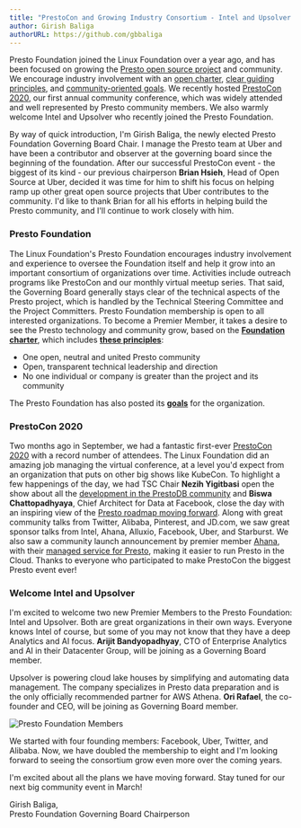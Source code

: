 ```yaml
---
title: "PrestoCon and Growing Industry Consortium - Intel and Upsolver Join Presto Foundation"
author: Girish Baliga
authorURL: https://github.com/gbbaliga
---
```


Presto Foundation joined the Linux Foundation over a year ago, and has been focused on growing the [Presto open source project](http://prestodb.io) and community. We encourage industry involvement with an [open charter](https://github.com/prestodb/foundation#presto-foundation-related-documents), [clear guiding principles](https://github.com/prestodb/foundation/blob/master/PRINCIPLES.md#presto-foundation-principles), and [community-oriented goals](https://github.com/prestodb/foundation/blob/master/GOALS.md#presto-foundation-pf-strategic-goals). We recently hosted [PrestoCon 2020](https://prestodb.io/prestocon.html), our first annual community conference, which was widely attended and well represented by Presto community members. We also warmly welcome Intel and Upsolver who recently joined the Presto Foundation. 

<!-- truncate -->

By way of quick introduction, I'm Girish Baliga, the newly elected Presto Foundation Governing Board Chair. I manage the Presto team at Uber and have been a contributor and observer at the governing board since the beginning of the foundation. After our successful PrestoCon event - the biggest of its kind - our previous chairperson **Brian Hsieh**, Head of Open Source at Uber, decided it was time for him to shift his focus on helping ramp up other great open source projects that Uber contributes to the community. I'd like to thank Brian for all his efforts in helping build the Presto community, and I'll continue to work closely with him.

### Presto Foundation
The Linux Foundation's Presto Foundation encourages industry involvement and experience to oversee the Foundation itself and help it grow into an important consortium of organizations over time. Activities include outreach programs like PrestoCon and our monthly virtual meetup series. That said, the Governing Board generally stays clear of the technical aspects of the Presto project, which is handled by the Technical Steering Committee and the Project Committers. Presto Foundation membership is open to all interested organizations. To become a Premier Member, it takes a desire to see the Presto technology and community grow, based on the **[Foundation charter](https://github.com/prestodb/foundation#presto-foundation-related-documents)**, which includes **[these principles](https://github.com/prestodb/foundation/blob/master/PRINCIPLES.md#presto-foundation-principles)**:

* One open, neutral and united Presto community
* Open, transparent technical leadership and direction
* No one individual or company is greater than the project and its community

The Presto Foundation has also posted its **[goals](https://github.com/prestodb/foundation/blob/master/GOALS.md#presto-foundation-pf-strategic-goals)** for the organization.

### PrestoCon 2020
Two months ago in September, we had a fantastic first-ever [PrestoCon 2020](https://prestodb.io/prestocon.html) with a record number of attendees. The Linux Foundation did an amazing job managing the virtual conference, at a level you'd expect from an organization that puts on other big shows like KubeCon. To highlight a few happenings of the day, we had TSC Chair **Nezih Yigitbasi** open the show about all the [development in the PrestoDB community](https://static.sched.com/hosted_files/prestocon2020/66/prestocon-keynote-yigitbasi.pdf) and **Biswa Chattopadhyaya**, Chief Architect for Data at Facebook, close the day with an inspiring view of the [Presto roadmap moving forward](https://static.sched.com/hosted_files/prestocon2020/50/Presto%20%40%20Facebook%20Today%20and%20Tomorrow%20%28fburl.com_presto-vision-ext%29.pdf). Along with great community talks from Twitter, Alibaba, Pinterest, and JD.com, we saw great sponsor talks from Intel, Ahana, Alluxio, Facebook, Uber, and Starburst. We also saw a community launch announcement by premier member [Ahana](https://ahana.io/), with their [managed service for Presto](https://ahana.io/ahana-cloud/), making it easier to run Presto in the Cloud. Thanks to everyone who participated to make PrestoCon the biggest Presto event ever!

### Welcome Intel and Upsolver
I'm excited to welcome two new Premier Members to the Presto Foundation: Intel and Upsolver. Both are great organizations in their own ways. Everyone knows Intel of course, but some of you may not know that they have a deep Analytics and AI focus. **Arijit Bandyopadhyay**, CTO of Enterprise Analytics and AI in their Datacenter Group, will be joining as a Governing Board member. 

Upsolver is powering cloud lake houses by simplifying and automating data management. The company specializes in Presto data preparation and is the only officially recommended partner for AWS Athena.  **Ori Rafael**, the co-founder and CEO, will be joining as Governing Board member.

![Presto Foundation Members](/img/blog/2020-11-20-prestocon-and-foundation-update/PF-members.png)

We started with four founding members: Facebook, Uber, Twitter, and Alibaba. Now, we have doubled the membership to eight and I'm looking forward to seeing the consortium grow even more over the coming years.

I'm excited about all the plans we have moving forward. Stay tuned for our next big community event in March!

Girish Baliga,  
Presto Foundation Governing Board Chairperson
